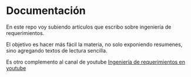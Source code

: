 # Documentación
En este repo voy subiendo artículos que escribo sobre ingeniería de requerimientos.


El objetivo es hacer más fácil la materia, no solo exponiendo resumenes, sino agregando textos de lectura sencilla.


Es otro complemento al canal de youtube [Ingeniería de requerimientos en youtube](https://www.youtube.com/@santamarinafederico)
